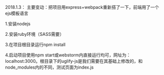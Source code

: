 2018.1.3：
主要变动：把项目用express+webpack重新搭了一下，前端用了一个ejs模板语言

1.安装nodejs

2.安装ruby环境（SASS需要）

3.在项目根目录运行npm install

4.启动项目使用npm start或webstorm内直接运行均可，网址为：localhost:3000。根目录下的uglify-js是我们需要在其基础上修改的，和node_modules内的不同，测试页面为index.js